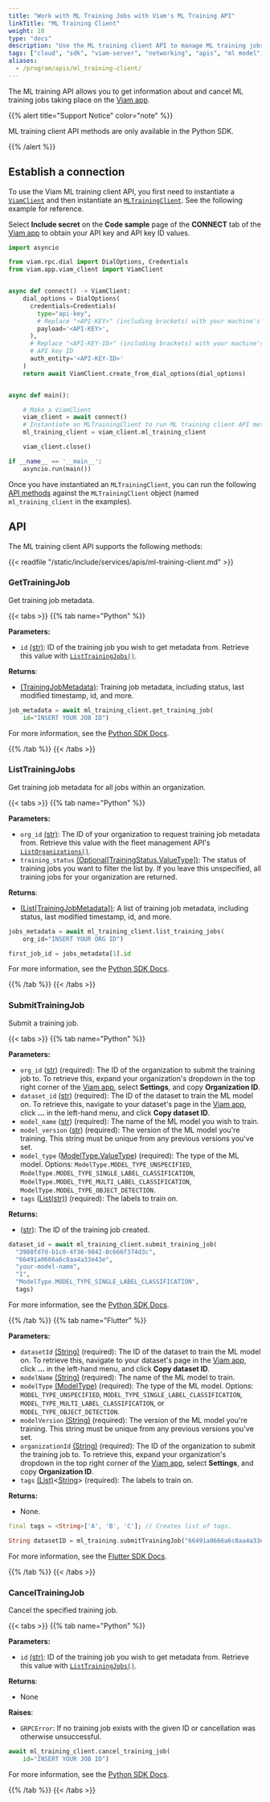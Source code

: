 ```yaml
---
title: "Work with ML Training Jobs with Viam's ML Training API"
linkTitle: "ML Training Client"
weight: 10
type: "docs"
description: "Use the ML training client API to manage ML training jobs taking place in Viam's cloud app."
tags: ["cloud", "sdk", "viam-server", "networking", "apis", "ml model", "ml"]
aliases:
  - /program/apis/ml_training-client/
---
```


The ML training API allows you to get information about and cancel ML training jobs taking place on the [Viam app](https://app.viam.com).

{{% alert title="Support Notice" color="note" %}}

ML training client API methods are only available in the Python SDK.

{{% /alert %}}

## Establish a connection

To use the Viam ML training client API, you first need to instantiate a [`ViamClient`](https://python.viam.dev/autoapi/viam/app/viam_client/index.html#viam.app.viam_client.ViamClient) and then instantiate an [`MLTrainingClient`](https://python.viam.dev/autoapi/viam/app/viam_client/index.html#viam.app.viam_client.ViamClient.ml_training_client).
See the following example for reference.

<!-- After sveltekit migration we should also be able to get a key from the UI-->

Select **Include secret** on the **Code sample** page of the **CONNECT** tab of the [Viam app](https://app.viam.com) to obtain your API key and API key ID values.

```python {class="line-numbers linkable-line-numbers"}
import asyncio

from viam.rpc.dial import DialOptions, Credentials
from viam.app.viam_client import ViamClient


async def connect() -> ViamClient:
    dial_options = DialOptions(
      credentials=Credentials(
        type="api-key",
        # Replace "<API-KEY>" (including brackets) with your machine's API key
        payload='<API-KEY>',
      ),
      # Replace "<API-KEY-ID>" (including brackets) with your machine's
      # API key ID
      auth_entity='<API-KEY-ID>'
    )
    return await ViamClient.create_from_dial_options(dial_options)


async def main():

    # Make a ViamClient
    viam_client = await connect()
    # Instantiate an MLTrainingClient to run ML training client API methods on
    ml_training_client = viam_client.ml_training_client

    viam_client.close()

if __name__ == '__main__':
    asyncio.run(main())
```

Once you have instantiated an `MLTrainingClient`, you can run the following [API methods](#api) against the `MLTrainingClient` object (named `ml_training_client` in the examples).

## API

The ML training client API supports the following methods:

{{< readfile "/static/include/services/apis/ml-training-client.md" >}}

### GetTrainingJob

Get training job metadata.

{{< tabs >}}
{{% tab name="Python" %}}

**Parameters:**

- `id` [(str)](https://docs.python.org/3/library/stdtypes.html#text-sequence-type-str): ID of the training job you wish to get metadata from. Retrieve this value with [`ListTrainingJobs()`](#listtrainingjobs).

**Returns**:

- [(TrainingJobMetadata)](https://python.viam.dev/autoapi/viam/proto/app/mltraining/index.html#viam.proto.app.mltraining.TrainingJobMetadata): Training job metadata, including status, last modified timestamp, id, and more.

```python {class="line-numbers linkable-line-numbers"}
job_metadata = await ml_training_client.get_training_job(
    id="INSERT YOUR JOB ID")
```

For more information, see the [Python SDK Docs](https://python.viam.dev/autoapi/viam/app/ml_training_client/index.html#viam.app.ml_training_client.MLTrainingClient.get_training_job).

{{% /tab %}}
{{< /tabs >}}

### ListTrainingJobs

Get training job metadata for all jobs within an organization.

{{< tabs >}}
{{% tab name="Python" %}}

**Parameters:**

- `org_id` [(str)](https://docs.python.org/3/library/stdtypes.html#text-sequence-type-str): The ID of your organization to request training job metadata from. Retrieve this value with the fleet management API's [`ListOrganizations()`](/build/program/apis/fleet/#listorganizations).
- `training_status` [(Optional[TrainingStatus.ValueType])](https://python.viam.dev/autoapi/viam/gen/app/mltraining/v1/ml_training_pb2/index.html#viam.gen.app.mltraining.v1.ml_training_pb2.TrainingStatus): The status of training jobs you want to filter the list by. If you leave this unspecified, all training jobs for your organization are returned.

**Returns**:

- [(List[TrainingJobMetadata])](https://python.viam.dev/autoapi/viam/proto/app/mltraining/index.html#viam.proto.app.mltraining.TrainingJobMetadata): A list of training job metadata, including status, last modified timestamp, id, and more.

```python {class="line-numbers linkable-line-numbers"}
jobs_metadata = await ml_training_client.list_training_jobs(
    org_id="INSERT YOUR ORG ID")

first_job_id = jobs_metadata[1].id
```

For more information, see the [Python SDK Docs](https://python.viam.dev/autoapi/viam/app/ml_training_client/index.html#viam.app.ml_training_client.MLTrainingClient.list_training_jobs).

{{% /tab %}}
{{< /tabs >}}

### SubmitTrainingJob

Submit a training job.

{{< tabs >}}
{{% tab name="Python" %}}

**Parameters:**

- `org_id` ([str](https://docs.python.org/3/library/stdtypes.html#text-sequence-type-str)) (required): The ID of the organization to submit the training job to. To retrieve this, expand your organization's dropdown in the top right corner of the [Viam app](https://app.viam.com/), select **Settings**, and copy **Organization ID**.
- `dataset_id` ([str](https://docs.python.org/3/library/stdtypes.html#text-sequence-type-str)) (required): The ID of the dataset to train the ML model on. To retrieve this, navigate to your dataset's page in the [Viam app](https://app.viam.com/data/datasets), click **...** in the left-hand menu, and click **Copy dataset ID**.
- `model_name` ([str](https://docs.python.org/3/library/stdtypes.html#text-sequence-type-str)) (required): The name of the ML model you wish to train.
- `model_version` ([str](https://docs.python.org/3/library/stdtypes.html#text-sequence-type-str)) (required): The version of the ML model you're training. This string must be unique from any previous versions you've set.
- `model_type` ([ModelType.ValueType](https://python.viam.dev/autoapi/viam/gen/app/mltraining/v1/ml_training_pb2/index.html#viam.gen.app.mltraining.v1.ml_training_pb2.ModelType)) (required): The type of the ML model. Options: `ModelType.MODEL_TYPE_UNSPECIFIED`, `ModelType.MODEL_TYPE_SINGLE_LABEL_CLASSIFICATION`, `ModelType.MODEL_TYPE_MULTI_LABEL_CLASSIFICATION`, `ModelType.MODEL_TYPE_OBJECT_DETECTION`.
- `tags` ([List(str)](https://docs.python.org/3/library/stdtypes.html#typesseq-list)) (required): The labels to train on.

**Returns:**

- ([str](https://docs.python.org/3/library/stdtypes.html#text-sequence-type-str)): The ID of the training job created.

```python {class="line-numbers linkable-line-numbers"}
dataset_id = await ml_training_client.submit_training_job(
  "3988fd7d-b1c0-4f36-9842-0c666f374d3c",
  "66491a0666a6c8aa4a33e43e",
  "your-model-name",
  "1",
  "ModelType.MODEL_TYPE_SINGLE_LABEL_CLASSIFICATION",
  tags)
```

For more information, see the [Python SDK Docs](https://python.viam.dev/autoapi/viam/app/ml_training_client/index.html#viam.app.ml_training_client.MLTrainingClient.submit_training_job).

{{% /tab %}}
{{% tab name="Flutter" %}}

**Parameters:**

- `datasetId` [(String)](https://api.flutter.dev/flutter/dart-core/String-class.html) (required): The ID of the dataset to train the ML model on. To retrieve this, navigate to your dataset's page in the [Viam app](https://app.viam.com/data/datasets), click **...** in the left-hand menu, and click **Copy dataset ID**.
- `modelName` [(String)](https://api.flutter.dev/flutter/dart-core/String-class.html) (required): The name of the ML model to train.
- `modelType` [(ModelType)](https://flutter.viam.dev/viam_protos.app.ml_training/ModelType-class.html) (required): The type of the ML model. Options: `MODEL_TYPE_UNSPECIFIED`, `MODEL_TYPE_SINGLE_LABEL_CLASSIFICATION`, `MODEL_TYPE_MULTI_LABEL_CLASSIFICATION`, or `MODEL_TYPE_OBJECT_DETECTION`.
- `modelVersion` [(String)](https://api.flutter.dev/flutter/dart-core/String-class.html) (required): The version of the ML model you're training. This string must be unique from any previous versions you've set.
- `organizationId` [(String)](https://api.flutter.dev/flutter/dart-core/String-class.html) (required): The ID of the organization to submit the training job to. To retrieve this, expand your organization's dropdown in the top right corner of the [Viam app](https://app.viam.com/), select **Settings**, and copy **Organization ID**.
- `tags` [(List)](https://api.flutter.dev/flutter/dart-core/List-class.html)<[String](https://api.flutter.dev/flutter/dart-core/String-class.html)> (required): The labels to train on.

**Returns:**

- None.

```dart {class="line-numbers linkable-line-numbers"}
final tags = <String>['A', 'B', 'C']; // Creates list of tags.

String datasetID = ml_training.submitTrainingJob("66491a0666a6c8aa4a33e43e", "your-model-name", "MODEL_TYPE_SINGLE_LABEL_CLASSIFICATION", "1", "3988fd7d-b1c0-4f36-9842-0c666f374d3c", tags);
```

For more information, see the [Flutter SDK Docs](https://flutter.viam.dev/viam_protos.app.ml_training/MLTrainingServiceClient/submitTrainingJob.html).

{{% /tab %}}
{{< /tabs >}}

### CancelTrainingJob

Cancel the specified training job.

{{< tabs >}}
{{% tab name="Python" %}}

**Parameters:**

- `id` [(str)](https://docs.python.org/3/library/stdtypes.html#text-sequence-type-str): ID of the training job you wish to get metadata from. Retrieve this value with [`ListTrainingJobs()`](#listtrainingjobs).

**Returns**:

- None

**Raises**:

- `GRPCError`: If no training job exists with the given ID or cancellation was otherwise unsuccessful.

```python {class="line-numbers linkable-line-numbers"}
await ml_training_client.cancel_training_job(
    id="INSERT YOUR JOB ID")
```

For more information, see the [Python SDK Docs](https://python.viam.dev/autoapi/viam/app/ml_training_client/index.html#viam.app.ml_training_client.MLTrainingClient.cancel_training_job).

{{% /tab %}}
{{< /tabs >}}
